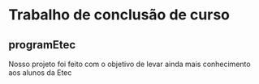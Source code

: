 # Trabalho de conclusão de curso
## programEtec

Nosso projeto foi feito com o objetivo de levar ainda mais conhecimento aos alunos da Etec
